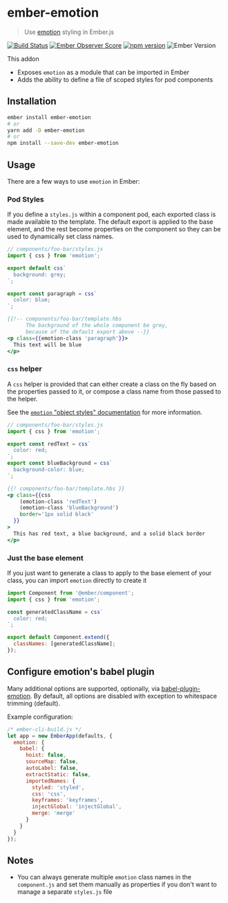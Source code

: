 # ember-emotion

> Use [emotion][emotion] styling in Ember.js

[![Build Status](https://travis-ci.org/alexlafroscia/ember-emotion.svg?branch=master)](https://travis-ci.org/alexlafroscia/ember-emotion)
[![Ember Observer Score](https://emberobserver.com/badges/ember-emotion.svg)](https://emberobserver.com/addons/ember-emotion)
[![npm version](https://badge.fury.io/js/ember-emotion.svg)](https://www.npmjs.com/package/ember-emotion)
![Ember Version](https://embadge.io/v1/badge.svg?start=2.12.0)

This addon

- Exposes `emotion` as a module that can be imported in Ember
- Adds the ability to define a file of scoped styles for pod components

## Installation

```bash
ember install ember-emotion
# or
yarn add -D ember-emotion
# or
npm install --save-dev ember-emotion
```

## Usage

There are a few ways to use `emotion` in Ember:

### Pod Styles

If you define a `styles.js` within a component pod, each exported class is made available to the template. The default export is applied to the base element, and the rest become properties on the component so they can be used to dynamically set class names.

```javascript
// components/foo-bar/styles.js
import { css } from 'emotion';

export default css`
  background: grey;
`;

export const paragraph = css`
  color: blue;
`;
```

```hbs
{{!-- components/foo-bar/template.hbs
      The background of the whole component be grey,
      because of the default export above --}}
<p class={{emotion-class 'paragraph'}}>
  This text will be blue
</p>
```

### `css` helper

A `css` helper is provided that can either create a class on the fly based on the properties passed to it, or compose a class name from those passed to the helper.

See the [`emotion` "object styles" documentation][emotion-object-styles] for more information.

```javascript
// components/foo-bar/styles.js
import { css } from 'emotion';

export const redText = css`
  color: red;
`;
export const blueBackground = css`
  background-color: blue;
`;
```

```hbs
{{! components/foo-bar/template.hbs }}
<p class={{css
    (emotion-class 'redText')
    (emotion-class 'blueBackground')
    border='1px solid black'
  }}
>
  This has red text, a blue background, and a solid black border
</p>
```

### Just the base element

If you just want to generate a class to apply to the base element of your class, you can import `emotion` directly to create it

```javascript
import Component from '@ember/component';
import { css } from 'emotion';

const generatedClassName = css`
  color: red;
`;

export default Component.extend({
  classNames: [generatedClassName];
});
```

## Configure emotion's babel plugin

Many additional options are supported, optionally, via [babel-plugin-emotion][babel-plugin-emotion].  By default, all options are disabled with exception to whitespace trimming (default).

Example configuration:

```js
/* ember-cli-build.js */
let app = new EmberApp(defaults, {
  emotion: {
    babel: {
      hoist: false,
      sourceMap: false,
      autoLabel: false,
      extractStatic: false,
      importedNames: {
        styled: 'styled',
        css: 'css',
        keyframes: 'keyframes',
        injectGlobal: 'injectGlobal',
        merge: 'merge'
      }
    }
  }
});
```

## Notes

- You can always generate multiple `emotion` class names in the `component.js` and set them manually as properties if you don't want to manage a separate `styles.js` file

[emotion]: https://github.com/emotion-js/emotion
[emotion-object-styles]: https://emotion.sh/docs/object-styles
[babel-plugin-emotion]: https://github.com/emotion-js/emotion/tree/master/packages/babel-plugin-emotion
